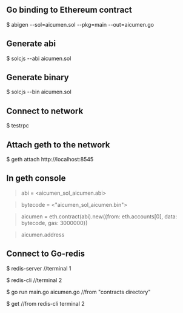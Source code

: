 ## Go binding to Ethereum contract
$ abigen --sol=aicumen.sol --pkg=main --out=aicumen.go
## Generate abi
$ solcjs --abi aicumen.sol
## Generate binary
$ solcjs --bin aicumen.sol 
## Connect to network
$ testrpc
## Attach geth to the network
$ geth attach http://localhost:8545
## In geth console
> abi = <aicumen_sol_aicumen.abi>

> bytecode = <"aicumen_sol_aicumen.bin">

> aicumen = eth.contract(abi).new({from: eth.accounts[0], data: bytecode, gas: 3000000})

> aicumen.address

## Connect to Go-redis
$ redis-server //terminal 1

$ redis-cli //terminal 2

$ go run main.go aicumen.go //from "contracts directory"

$ get <Public Key> //from redis-cli terminal 2


